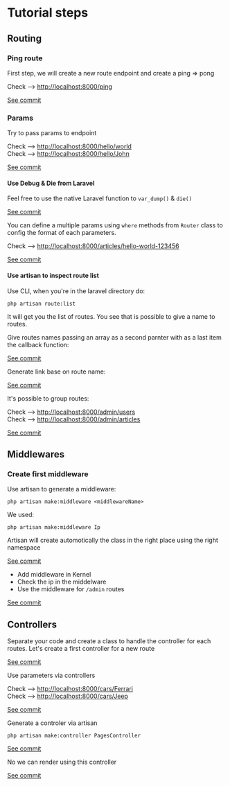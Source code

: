 # Tutorial steps

## Routing

### Ping route

First step, we will create a new route endpoint and create a ping => pong  
  
Check --> [http://localhost:8000/ping](http://localhost:8000/ping)  
  
[See commit](https://github.com/KevinTss/PHP--Laravel-5.0/commit/7528260d97cdc77766a3c53eabd990e20d2d16a7)  
  
### Params
  
Try to pass params to endpoint  
  
Check --> [http://localhost:8000/hello/world](http://localhost:8000/hello/world)  
Check --> [http://localhost:8000/hello/John](http://localhost:8000/hello/John)  
  
[See commit](https://github.com/KevinTss/PHP--Laravel-5.0/commit/5b18e6e885b9dee6e1e273998314a81b0729df57)  
  
#### Use Debug & Die from Laravel
  
Feel free to use the native Laravel function to `var_dump()` & `die()`  
  
[See commit](https://github.com/KevinTss/PHP--Laravel-5.0/commit/a4847b0eab8d5d158c8f1a1fe35dd591bd8bc08a)  
  
You can define a multiple params using `where` methods from `Router` class to config the format of each parameters.  
  
Check --> [http://localhost:8000/articles/hello-world-123456](http://localhost:8000/articles/hello-world-123456)  
  
[See commit](https://github.com/KevinTss/PHP--Laravel-5.0/commit/91a0a597859aef98da146bf8566f18b8320e5a96)  
  
#### Use artisan to inspect route list
  
Use CLI, when you're in the laravel directory do:  
  
```
php artisan route:list
```
  
It will get you the list of routes. You see that is possible to give a name to routes.  
  
Give routes names passing an array as a second parnter with as a last item the callback function:  
  
[See commit](https://github.com/KevinTss/PHP--Laravel-5.0/commit/5abf409971f27ed4ba910234dffe8b8536c06d7b)  
  
Generate link base on route name:  
  
[See commit](https://github.com/KevinTss/PHP--Laravel-5.0/commit/e67933bfb7594a0706e479c40843ebf82635f289)  
  
It's possible to group routes:  
  
Check --> [http://localhost:8000/admin/users](http://localhost:8000/admin/users)  
Check --> [http://localhost:8000/admin/articles](http://localhost:8000/admin/articles)  
  
[See commit](https://github.com/KevinTss/PHP--Laravel-5.0/commit/ba67b1039405ad48061e4d98eff7378454d873a8)  
  
## Middlewares

### Create first middleware

Use artisan to generate a middleware:  
```
php artisan make:middleware <middlewareName>
```
We used:  
```
php artisan make:middleware Ip
```
Artisan will create automotically the class in the right place using the right namespace  
  
[See commit](https://github.com/KevinTss/PHP--Laravel-5.0/commit/3b4ebabb3261c3d93cf75d0c5fdbddc5d551b4ef)  
  
- Add middleware in Kernel  
- Check the ip in the middelware  
- Use the middleware for `/admin` routes  
  
[See commit](https://github.com/KevinTss/PHP--Laravel-5.0/commit/0d0cc62c94e0d9ab382e164c25248d50b973f4e4)  

## Controllers

Separate your code and create a class to handle the controller for each routes. Let's create a first controller for a new route  
  
[See commit](https://github.com/KevinTss/PHP--Laravel-5.0/commit/45b9494b728d04870621616006148c40b4c0ff8c)  
  
Use parameters via controllers  
  
Check --> [http://localhost:8000/cars/Ferrari](http://localhost:8000/cars/Ferrari)  
Check --> [http://localhost:8000/cars/Jeep](http://localhost:8000/cars/Jeep)  
  
[See commit](https://github.com/KevinTss/PHP--Laravel-5.0/commit/c069c1cc5c36df13dc1f102c4f79098835d1cd02)  
  
Generate a controler via artisan  

```
php artisan make:controller PagesController
```
  
[See commit](https://github.com/KevinTss/PHP--Laravel-5.0/commit/8a5388505a568423cee0c0826952f46d7fb4fb2b)  
  
No we can render using this controller  
  
[See commit](https://github.com/KevinTss/PHP--Laravel-5.0/commit/8a5388505a568423cee0c0826952f46d7fb4fb2b)  
  